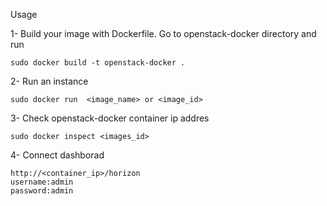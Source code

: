 Usage


1- Build your image with Dockerfile. Go to openstack-docker directory and run

    sudo docker build -t openstack-docker .

2- Run an instance 

    sudo docker run  <image_name> or <image_id>

3- Check openstack-docker container ip addres 

    sudo docker inspect <images_id> 

4- Connect dashborad 

    http://<container_ip>/horizon
    username:admin
    password:admin
